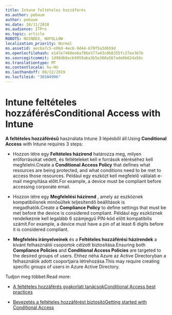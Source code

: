 ```yaml
---
title: Intune feltételes hozzáférés
ms.author: pebaum
author: pebaum
ms.date: 10/11/2018
ms.audience: ITPro
ms.topic: article
ROBOTS: NOINDEX, NOFOLLOW
localization_priority: Normal
ms.assetid: aecba7c5-e86d-4ec8-9d44-679f5a3d659d
ms.openlocfilehash: e147e7460ee6a786e577a43c0b8355fc27ee367b
ms.sourcegitcommit: 1d98db8acb9959aba3b5e308a567ade6b62da56c
ms.translationtype: MT
ms.contentlocale: hu-HU
ms.lasthandoff: 08/22/2019
ms.locfileid: "36504996"
---
```

# <a name="conditional-access-with-intune"></a><span data-ttu-id="dd754-102">Intune feltételes hozzáférés</span><span class="sxs-lookup"><span data-stu-id="dd754-102">Conditional Access with Intune</span></span>

<span data-ttu-id="dd754-103">**A feltételes hozzáférésű** használata Intune 3 lépésből áll:</span><span class="sxs-lookup"><span data-stu-id="dd754-103">Using **Conditional Access** with Intune requires 3 steps:</span></span> 
  
- <span data-ttu-id="dd754-104">Hozzon létre egy **Feltételes házirend** határozza meg, milyen erőforrásokat védett, és feltételeket kell e források eléréséhez kell megfelelni.</span><span class="sxs-lookup"><span data-stu-id="dd754-104">Create a **Conditional Access Policy** that defines what resources are being protected, and what conditions need to be met to access those resources.</span></span> <span data-ttu-id="dd754-105">Például egy eszközt kell megfelelő vállalati e-mail megnyitása előtt.</span><span class="sxs-lookup"><span data-stu-id="dd754-105">For example, a device must be compliant before accessing corporate email.</span></span> 
    
- <span data-ttu-id="dd754-106">Hozzon létre egy **Megfelelési házirend** , amely az eszköznek kompatibilisnek minősültek teljesítendő beállítások is megadhatók.</span><span class="sxs-lookup"><span data-stu-id="dd754-106">Create a **Compliance Policy** to define settings that must be met before the device is considered compliant.</span></span> <span data-ttu-id="dd754-107">Például egy eszköznek rendelkeznie kell legalább 6 számjegyű PIN-kód előtt kompatibilis számít.</span><span class="sxs-lookup"><span data-stu-id="dd754-107">For example, a device must have a pin of at least 6 digits before it is considered compliant.</span></span> 
    
- <span data-ttu-id="dd754-108">**Megfelelés irányelveinek** és a **Feltételes hozzáférési házirendek** a kívánt felhasználói csoportok célzott biztosítása.</span><span class="sxs-lookup"><span data-stu-id="dd754-108">Ensuring both **Compliance Policies** and **Conditional Access Policies** are targeted to the desired groups of users.</span></span> <span data-ttu-id="dd754-109">Ehhez néha Azure az Active Directoryban a felhasználók adott csoportjaira létrehozása.</span><span class="sxs-lookup"><span data-stu-id="dd754-109">This may require creating specific groups of users in Azure Active Directory.</span></span> 
    
<span data-ttu-id="dd754-110">Tudjon meg többet:</span><span class="sxs-lookup"><span data-stu-id="dd754-110">Read more:</span></span>
  
- [<span data-ttu-id="dd754-111">A feltételes hozzáférés gyakorlati tanácsok</span><span class="sxs-lookup"><span data-stu-id="dd754-111">Conditional Access best practices</span></span>](https://docs.microsoft.com/azure/active-directory/conditional-access/best-practices)
    
- [<span data-ttu-id="dd754-112">Bevezetés a feltételes hozzáférést biztosító</span><span class="sxs-lookup"><span data-stu-id="dd754-112">Getting started with Conditional Access </span></span>](https://docs.microsoft.com/azure/active-directory/active-directory-conditional-access-azure-portal-get-started)
    

